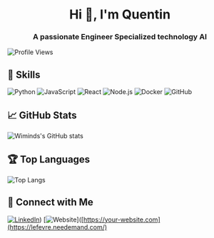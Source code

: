 <h1 align="center">Hi 👋, I'm Quentin</h1>

<h3 align="center">A passionate Engineer Specialized technology AI</h3>

![Profile Views](https://komarev.com/ghpvc/?username=Wiminds&style=flat-square&color=blue)


## 🚀 Skills

![Python](https://img.shields.io/badge/Python-3776AB?style=for-the-badge&logo=python&logoColor=white)
![JavaScript](https://img.shields.io/badge/JavaScript-F7DF1E?style=for-the-badge&logo=javascript&logoColor=black)
![React](https://img.shields.io/badge/React-20232A?style=for-the-badge&logo=react&logoColor=61DAFB)
![Node.js](https://img.shields.io/badge/Node.js-339933?style=for-the-badge&logo=nodedotjs&logoColor=white)
![Docker](https://img.shields.io/badge/Docker-2496ED?style=for-the-badge&logo=docker&logoColor=white)
![GitHub](https://img.shields.io/badge/GitHub-181717?style=for-the-badge&logo=github&logoColor=white)

## 📈 GitHub Stats

![Wiminds's GitHub stats](https://github-readme-stats.vercel.app/api?username=Wiminds&show_icons=true&theme=radical)

## 🏆 Top Languages

![Top Langs](https://github-readme-stats.vercel.app/api/top-langs/?username=Wiminds&layout=compact&theme=radical)

## 🔗 Connect with Me

[![LinkedIn](https://img.shields.io/badge/LinkedIn-0077B5?style=for-the-badge&logo=linkedin&logoColor=white)](https://www.linkedin.com/in/quentinlfvr/))
[![Website](https://img.shields.io/badge/Website-4285F4?style=for-the-badge&logo=google-chrome&logoColor=white)]([https://your-website.com](https://lefevre.needemand.com/)

<!-- ## 📝 Recent Blog Posts

<!-- BLOG-POST-LIST:START 
- [Your most recent blog post title](https://your-blog-link.com)
- [Your most recent blog post title](https://your-blog-link.com)
<!-- - [Another blog post title](https://your-blog-link.com)
<!-- BLOG-POST-LIST:END -->

<!-- ## 📊 Weekly Development Breakdown

<!--START_SECTION:waka-->
<!--END_SECTION:waka-->
